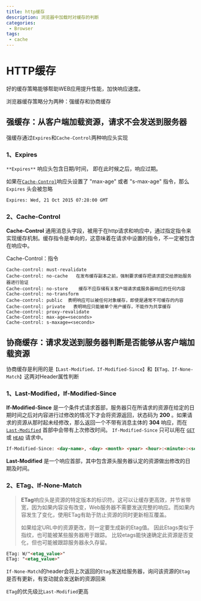 ```yaml
---
title: http缓存
description: 浏览器中加载时对缓存的判断
categories:
 - Browser
tags: 
 - cache
---
```


# HTTP缓存

好的缓存策略能够帮助WEB应用提升性能，加快响应速度。

浏览器缓存策略分为两种：强缓存和协商缓存



## 强缓存：从客户端加载资源，请求不会发送到服务器

强缓存通过`Expires`和`Cache-Control`两种响应头实现

### 1、Expires

`**Expires**` 响应头包含日期/时间， 即在此时候之后，响应过期。

如果在[`Cache-Control`](https://developer.mozilla.org/zh-CN/docs/Web/HTTP/Headers/Cache-Control)响应头设置了 "max-age" 或者 "s-max-age" 指令，那么 `Expires` 头会被忽略

```html
Expires: Wed, 21 Oct 2015 07:28:00 GMT
```



### 2、Cache-Control

**Cache-Control** 通用消息头字段，被用于在http请求和响应中，通过指定指令来实现缓存机制。缓存指令是单向的，这意味着在请求中设置的指令，不一定被包含在响应中。

Cache-Control：指令

```
Cache-control: must-revalidate
Cache-control: no-cache   在发布缓存副本之前，强制要求缓存把请求提交给原始服务器进行验证
Cache-control: no-store    缓存不应存储有关客户端请求或服务器响应的任何内容
Cache-control: no-transform
Cache-control: public  表明响应可以被任何对象缓存，即使是通常不可缓存的内容
Cache-control: private   表明响应只能被单个用户缓存，不能作为共享缓存
Cache-control: proxy-revalidate
Cache-Control: max-age=<seconds>
Cache-control: s-maxage=<seconds>
```



## 协商缓存：请求发送到服务器判断是否能够从客户端加载资源

协商缓存是利用的是`【Last-Modified，If-Modified-Since】`和`【ETag、If-None-Match】`这两对Header属性判断

### 1、Last-Modified，If-Modified-Since

**If-Modified-Since** 是一个条件式请求首部，服务器只在所请求的资源在给定的日期时间之后对内容进行过修改的情况下才会将资源返回，状态码为 **200**  。如果请求的资源从那时起未经修改，那么返回一个不带有消息主体的 **304** 响应，而在 [`Last-Modified`](https://developer.mozilla.org/zh-CN/docs/Web/HTTP/Headers/Last-Modified) 首部中会带有上次修改时间。 `If-Modified-Since` 只可以用在 [`GET`](https://developer.mozilla.org/zh-CN/docs/Web/HTTP/Methods/GET) 或 [`HEAD`](https://developer.mozilla.org/zh-CN/docs/Web/HTTP/Methods/HEAD) 请求中。

```html
If-Modified-Since: <day-name>, <day> <month> <year> <hour>:<minute>:<second> GMT
```

**Last-Modified**  是一个响应首部，其中包含源头服务器认定的资源做出修改的日期及时间。 

### 2、ETag、If-None-Match

> **ETag**响应头是资源的特定版本的标识符。这可以让缓存更高效，并节省带宽，因为如果内容没有改变，Web服务器不需要发送完整的响应。而如果内容发生了变化，使用ETag有助于防止资源的同时更新相互覆盖。
>
> 如果给定URL中的资源更改，则一定要生成新的Etag值。 因此Etags类似于指纹，也可能被某些服务器用于跟踪。 比较etags能快速确定此资源是否变化，但也可能被跟踪服务器永久存留。

```html
ETag: W/"<etag_value>"
ETag: "<etag_value>"
```

`If-None-Match`的header会将上次返回的`Etag`发送给服务器，询问该资源的`Etag`是否有更新，有变动就会发送新的资源回来

`ETag`的优先级比`Last-Modified`更高